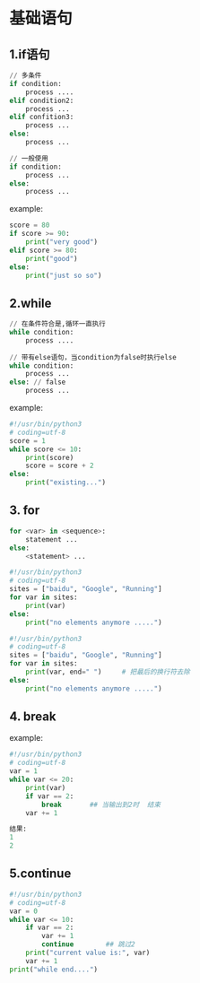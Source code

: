 # 基础语句

## 1.if语句

```python
// 多条件
if condition:
	process ....
elif condition2:
	process ...
elif confition3:
	process ...
else:
	process ...

// 一般使用
if condition:
    process ...
else: 
	process ...
```

example:

```python
score = 80
if score >= 90:
    print("very good")
elif score >= 80:
    print("good")
else:
    print("just so so")
```



## 2.while

```python
// 在条件符合是,循环一直执行
while condition:
    process ....
    
// 带有else语句，当condition为false时执行else
while condition:
    process ...
else: // false
    process ...
```

example:

````python
#!/usr/bin/python3
# coding=utf-8
score = 1
while score <= 10:
    print(score)
    score = score + 2
else:
    print("existing...")
````



## 3. for

```python
for <var> in <sequence>:
    statement ...
else:
    <statement> ...
```

```python
#!/usr/bin/python3
# coding=utf-8
sites = ["baidu", "Google", "Running"]
for var in sites:
    print(var)
else:
    print("no elements anymore .....")
```

```python
#!/usr/bin/python3
# coding=utf-8
sites = ["baidu", "Google", "Running"]
for var in sites:
    print(var, end=" ")		# 把最后的换行符去除
else:
    print("no elements anymore .....")
```



## 4. break

example:

```python
#!/usr/bin/python3
# coding=utf-8
var = 1
while var <= 20:
    print(var)
    if var == 2:
        break		## 当输出到2时  结束
    var += 1

结果:
1
2
```



## 5.continue

```python
#!/usr/bin/python3
# coding=utf-8
var = 0
while var <= 10:
    if var == 2:
        var += 1
        continue		## 跳过2
    print("current value is:", var)
    var += 1
print("while end....")
```

